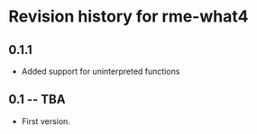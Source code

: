 # Revision history for rme-what4

## 0.1.1

* Added support for uninterpreted functions

## 0.1 -- TBA

* First version.
